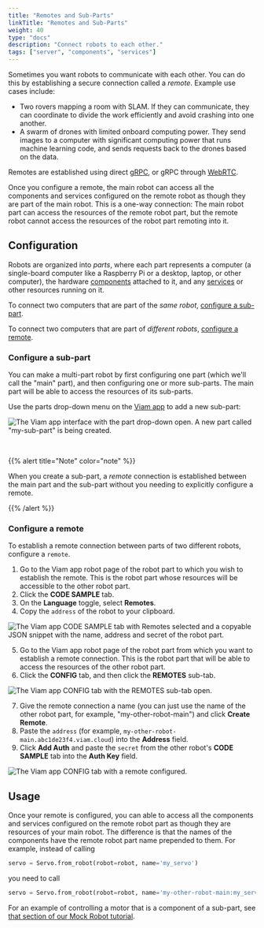 ```yaml
---
title: "Remotes and Sub-Parts"
linkTitle: "Remotes and Sub-Parts"
weight: 40
type: "docs"
description: "Connect robots to each other."
tags: ["server", "components", "services"]
---
```


Sometimes you want robots to communicate with each other.
You can do this by establishing a secure connection called a *remote*.
Example use cases include:

- Two rovers mapping a room with SLAM.
  If they can communicate, they can coordinate to divide the work efficiently and avoid crashing into one another.
- A swarm of drones with limited onboard computing power.
  They send images to a computer with significant computing power that runs machine learning code, and sends requests back to the drones based on the data.

Remotes are established using direct [gRPC](https://grpc.io/), or gRPC through [WebRTC](https://webrtc.org/).

Once you configure a remote, the main robot can access all the components and services configured on the remote robot as though they are part of the main robot.
This is a one-way connection: The main robot part can access the resources of the remote robot part, but the remote robot cannot access the resources of the robot part remoting into it.

## Configuration

Robots are organized into *parts*, where each part represents a computer (a single-board computer like a Raspberry Pi or a desktop, laptop, or other computer), the hardware [components](/components/) attached to it, and any [services](/services/) or other resources running on it.

To connect two computers that are part of the *same robot*, [configure a sub-part](#configure-a-sub-part).

To connect two computers that are part of *different robots*, [configure a remote](#configure-a-remote).

### Configure a sub-part

You can make a multi-part robot by first configuring one part (which we'll call the "main" part), and then configuring one or more sub-parts.
The main part will be able to access the resources of its sub-parts.

Use the parts drop-down menu on the [Viam app](https://app.viam.com) to add a new sub-part:

![The Viam app interface with the part drop-down open. A new part called "my-sub-part" is being created.](../img/remotes/sub-part-config.png)

<br>

{{% alert title="Note" color="note" %}}

When you create a sub-part, a *remote* connection is established between the main part and the sub-part without you needing to explicitly configure a remote.

{{% /alert %}}

### Configure a remote

To establish a remote connection between parts of two different robots, configure a `remote`.

1. Go to the Viam app robot page of the robot part to which you wish to establish the remote.
   This is the robot part whose resources will be accessible to the other robot part.
2. Click the **CODE SAMPLE** tab.
3. On the **Language** toggle, select **Remotes**.
4. Copy the `address` of the robot to your clipboard.

![The Viam app CODE SAMPLE tab with Remotes selected and a copyable JSON snippet with the name, address and secret of the robot part.](../img/remotes/remote-address.png)

5. Go to the Viam app robot page of the robot part from which you want to establish a remote connection.
   This is the robot part that will be able to access the resources of the other robot part.
6. Click the **CONFIG** tab, and then click the **REMOTES** sub-tab.

![The Viam app CONFIG tab with the REMOTES sub-tab open.](../img/remotes/remote-create.png)

7. Give the remote connection a name (you can just use the name of the other robot part, for example, "my-other-robot-main") and click **Create Remote**.
8. Paste the `address` (for example, `my-other-robot-main.abc1de23f4.viam.cloud`) into the **Address** field.
9. Click **Add Auth** and paste the `secret` from the other robot's **CODE SAMPLE** tab into the **Auth Key** field.

![The Viam app CONFIG tab with a remote configured.](../img/remotes/remote-config.png)

## Usage

Once your remote is configured, you can able to access all the components and services configured on the remote robot part as though they are resources of your main robot.
The difference is that the names of the components have the remote robot part name prepended to them.
For example, instead of calling

```python
servo = Servo.from_robot(robot=robot, name='my_servo')
```

you need to call

```python
servo = Servo.from_robot(robot=robot, name='my-other-robot-main:my_servo')
```

For an example of controlling a motor that is a component of a sub-part, see [that section of our Mock Robot tutorial](https://docs.viam.com/tutorials/build-a-mock-robot/#how-to-control-a-sub-part-using-the-viam-sdk).
